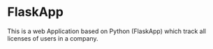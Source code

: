 # FlaskApp
This is a web Application based on Python (FlaskApp) which track all licenses of users in a company.
